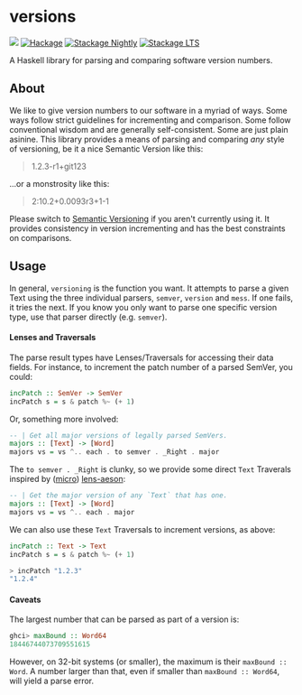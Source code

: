 versions
========

![](https://github.com/fosskers/versions/workflows/Tests/badge.svg)
[![Hackage](https://img.shields.io/hackage/v/versions.svg?style=flat)](https://hackage.haskell.org/package/versions)
[![Stackage Nightly](http://stackage.org/package/versions/badge/nightly)](http://stackage.org/nightly/package/versions)
[![Stackage LTS](http://stackage.org/package/versions/badge/lts)](http://stackage.org/lts/package/versions)

A Haskell library for parsing and comparing software version numbers.

About
-----
We like to give version numbers to our software in a myriad of ways. Some
ways follow strict guidelines for incrementing and comparison. Some follow
conventional wisdom and are generally self-consistent. Some are just plain
asinine. This library provides a means of parsing and comparing *any* style
of versioning, be it a nice Semantic Version like this:

> 1.2.3-r1+git123

...or a monstrosity like this:

> 2:10.2+0.0093r3+1-1

Please switch to [Semantic Versioning](http://semver.org) if you aren't
currently using it. It provides consistency in version incrementing and has
the best constraints on comparisons.

Usage
-----
In general, `versioning` is the function you want. It attempts to parse a given
Text using the three individual parsers, `semver`, `version` and `mess`. If
one fails, it tries the next. If you know you only want to parse one
specific version type, use that parser directly (e.g. `semver`).

#### Lenses and Traversals
The parse result types have Lenses/Traversals for accessing their data
fields. For instance, to increment the patch number of a parsed SemVer, you
could:

```haskell
incPatch :: SemVer -> SemVer
incPatch s = s & patch %~ (+ 1)
```

Or, something more involved:

```haskell
-- | Get all major versions of legally parsed SemVers.
majors :: [Text] -> [Word]
majors vs = vs ^.. each . to semver . _Right . major
```

The `to semver . _Right` is clunky, so we provide some direct `Text`
Traverals inspired by
([micro](http://hackage.haskell.org/package/microlens-aeson))
[lens-aeson](http://hackage.haskell.org/package/lens-aeson):

```haskell
-- | Get the major version of any `Text` that has one.
majors :: [Text] -> [Word]
majors vs = vs ^.. each . major
```

We can also use these `Text` Traversals to increment versions, as above:

```haskell
incPatch :: Text -> Text
incPatch s = s & patch %~ (+ 1)

> incPatch "1.2.3"
"1.2.4"
```

#### Caveats

The largest number that can be parsed as part of a version is:

``` haskell
ghci> maxBound :: Word64
18446744073709551615
```

However, on 32-bit systems (or smaller), the maximum is their `maxBound :: Word`. 
A number larger than that, even if smaller than `maxBound :: Word64`,
will yield a parse error.

